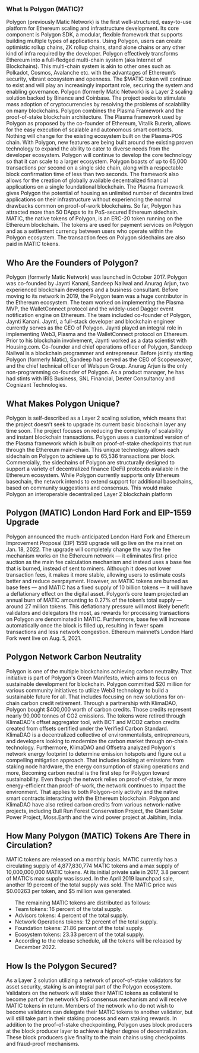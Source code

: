 ﻿

















### What Is Polygon (MATIC)?
Polygon (previously Matic Network) is the first well-structured, easy-to-use platform for Ethereum scaling and infrastructure development. Its core component is Polygon SDK, a modular, flexible framework that supports building multiple types of applications.
Using Polygon, users can create optimistic rollup chains, ZK rollup chains, stand alone chains or any other kind of infra required by the developer.
Polygon effectively transforms Ethereum into a full-fledged multi-chain system (aka Internet of Blockchains). This multi-chain system is akin to other ones such as Polkadot, Cosmos, Avalanche etc. with the advantages of Ethereum’s security, vibrant ecosystem and openness.
The $MATIC token will continue to exist and will play an increasingly important role, securing the system and enabling governance.
Polygon (formerly Matic Network) is a Layer 2 scaling solution backed by Binance and Coinbase. The project seeks to stimulate mass adoption of cryptocurrencies by resolving the problems of scalability on many blockchains.
Polygon combines the Plasma Framework and the proof-of-stake blockchain architecture. The Plasma framework used by Polygon as proposed by the co-founder of Ethereum, Vitalik Buterin, allows for the easy execution of scalable and autonomous smart contracts.
Nothing will change for the existing ecosystem built on the Plasma-POS chain. With Polygon, new features are being built around the existing proven technology to expand the ability to cater to diverse needs from the developer ecosystem. Polygon will continue to develop the core technology so that it can scale to a larger ecosystem.
Polygon boasts of up to 65,000 transactions per second on a single side chain, along with a respectable block confirmation time of less than two seconds. The framework also allows for the creation of globally available decentralized financial applications on a single foundational blockchain.
The Plasma framework gives Polygon the potential of housing an unlimited number of decentralized applications on their infrastructure without experiencing the normal drawbacks common on proof-of-work blockchains. So far, Polygon has attracted more than 50 DApps to its PoS-secured Ethereum sidechain.
MATIC, the native tokens of Polygon, is an ERC-20 token running on the Ethereum blockchain. The tokens are used for payment services on Polygon and as a settlement currency between users who operate within the Polygon ecosystem. The transaction fees on Polygon sidechains are also paid in MATIC tokens.

## Who Are the Founders of Polygon?
Polygon (formerly Matic Network) was launched in October 2017. Polygon was co-founded by Jaynti Kanani, Sandeep Nailwal and Anurag Arjun, two experienced blockchain developers and a business consultant.
Before moving to its network in 2019, the Polygon team was a huge contributor in the Ethereum ecosystem. The team worked on implementing the Plasma MVP, the WalletConnect protocol and the widely-used Dagger event notification engine on Ethereum.
The team included co-founder of Polygon, Jaynti Kanani. Jaynti, a full-stack developer and blockchain engineer currently serves as the CEO of Polygon.
Jaynti played an integral role in implementing Web3, Plasma and the WalletConnect protocol on Ethereum. Prior to his blockchain involvement, Jaynti worked as a data scientist with Housing.com.
Co-founder and chief operations officer of Polygon, Sandeep Nailwal is a blockchain programmer and entrepreneur. Before jointly starting Polygon (formerly Matic), Sandeep had served as the CEO of Scopeweaver, and the chief technical officer of Welspun Group.
Anurag Arjun is the only non-programming co-founder of Polygon. As a product manager, he has had stints with IRIS Business, SNL Financial, Dexter Consultancy and Cognizant Technologies.

## What Makes Polygon Unique?
Polygon is self-described as a Layer 2 scaling solution, which means that the project doesn’t seek to upgrade its current basic blockchain layer any time soon. The project focuses on reducing the complexity of scalability and instant blockchain transactions.
Polygon uses a customized version of the Plasma framework which is built on proof-of-stake checkpoints that run through the Ethereum main-chain. This unique technology allows each sidechain on Polygon to achieve up to 65,536 transactions per block.
Commercially, the sidechains of Polygon are structurally designed to support a variety of decentralized finance (DeFi) protocols available in the Ethereum ecosystem.
While Polygon currently supports only Ethereum basechain, the network intends to extend support for additional basechains, based on community suggestions and consensus. This would make Polygon an interoperable decentralized Layer 2 blockchain platform

## Polygon (MATIC) London Hard Fork and EIP-1559 Upgrade
Polygon announced the much-anticipated London Hard Fork and Ethereum Improvement Proposal (EIP) 1559 upgrade will go live on the mainnet on Jan. 18, 2022. The upgrade will completely change the way the fee mechanism works on the Ethereum network — it eliminates first-price auction as the main fee calculation mechanism and instead uses a base fee that is burned, instead of sent to miners. Although it does not lower transaction fees, it makes it more stable, allowing users to estimate costs better and reduce overpayment.
However, as MATIC tokens are burned as base fees — and MATIC has a fixed supply of 10 billion tokens — it will have a deflationary effect on the digital asset. Polygon’s core team projected an annual burn of MATIC amounting to 0.27% of the token’s total supply — around 27 million tokens. This deflationary pressure will most likely benefit validators and delegators the most, as rewards for processing transactions on Polygon are denominated in MATIC. Furthermore, base fee will increase automatically once the block is filled up, resulting in fewer spam transactions and less network congestion. Ethereum mainnet’s London Hard Fork went live on Aug. 5, 2021.

## Polygon Network Carbon Neutrality
Polygon is one of the multiple blockchains achieving carbon neutrality. That initiative is part of Polygon's Green Manifesto, which aims to focus on sustainable development for blockchain. Polygon committed $20 million for various community initiatives to utilize Web3 technology to build a sustainable future for all. That includes focusing on new solutions for on-chain carbon credit retirement.
Through a partnership with KlimaDAO, Polygon bought $400,000 worth of carbon credits. Those credits represent nearly 90,000 tonnes of CO2 emissions. The tokens were retired through KlimaDAO's offset aggregator tool, with BCT and MCO2 carbon credits created from offsets certified under the Verified Carbon Standard.
KlimaDAO is a decentralized collective of environmentalists, entrepreneurs, and developers looking to modernize the carbon market through on-chain technology.
Furthermore, KlimaDAO and Offsetra analyzed Polygon's network energy footprint to determine emission hotspots and figure out a compelling mitigation approach. That includes looking at emissions from staking node hardware, the energy consumption of staking operations and more,
Becoming carbon neutral is the first step for Polygon toward sustainability. Even though the network relies on proof-of-stake, far more energy-efficient than proof-of-work, the network continues to impact the environment. That applies to both Polygon-only activity and the native smart contracts interacting with the Ethereum blockchain.
Polygon and KlimaDAO have also retired carbon credits from various network-native projects, including Bull Run Forest Conservation Project, the Ghani Solar Power Project, Moss.Earth and the wind power project at Jaibhim, India.

## How Many Polygon (MATIC) Tokens Are There in Circulation?
MATIC tokens are released on a monthly basis. MATIC currently has a circulating supply of 4,877,830,774 MATIC tokens and a max supply of 10,000,000,000 MATIC tokens.
At its initial private sale in 2017, 3.8 percent of MATIC’s max supply was issued. In the April 2019 launchpad sale, another 19 percent of the total supply was sold. The MATIC price was $0.00263 per token, and $5 million was generated.

<ul>The remaining MATIC tokens are distributed as follows:
<li>Team tokens: 16 percent of the total supply.</li>
<li>Advisors tokens: 4 percent of the total supply.</li>
<li>Network Operations tokens: 12 percent of the total supply.</li>
<li>Foundation tokens: 21.86 percent of the total supply.</li>
<li>Ecosystem tokens: 23.33 percent of the total supply.</li>
<li>According to the release schedule, all the tokens will be released by December 2022.</li>
</ul>

## How Is the Polygon Secured?
As a Layer 2 solution utilizing a network of proof-of-stake validators for asset security, staking is an integral part of the Polygon ecosystem. Validators on the network will stake their MATIC tokens as collateral to become part of the network’s PoS consensus mechanism and will receive MATIC tokens in return.
Members of the network who do not wish to become validators can delegate their MATIC tokens to another validator, but will still take part in their staking process and earn staking rewards.
In addition to the proof-of-stake checkpointing, Polygon uses block producers at the block producer layer to achieve a higher degree of decentralization. These block producers give finality to the main chains using checkpoints and fraud-proof mechanisms.




